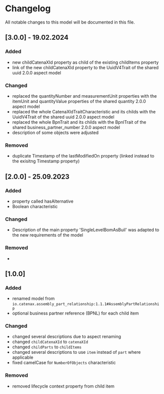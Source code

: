 # Changelog
All notable changes to this model will be documented in this file.

## [3.0.0] - 19.02.2024
### Added
- new childCatenaXId property as child of the existing childItems property
- link of the new childCatenaXId property to the UuidV4Trait of the shared uuid 2.0.0 aspect model

### Changed
- replaced the quantityNumber and measurementUnit properties with the itemUnit and quantityValue properties of the shared quantity 2.0.0 aspect model
- replaced the whole CatenaXIdTraitCharacteristic and its childs with the UuidV4Trait of the shared uuid 2.0.0 aspect model
- replaced the whole BpnTrait and its childs with the BpnlTrait of the shared business_partner_number 2.0.0 aspect model
- description of some objects were adjusted

### Removed
- duplicate Timestamp of the lastModifiedOn property (linked instead to the exisitng Timestamp property)

## [2.0.0] - 25.09.2023
### Added
- property called hasAlternative
- Boolean characteristic

### Changed
- Description of the main property 'SingleLevelBomAsBuil' was adapted to the new requirements of the model

### Removed
- 


## [1.0.0]
### Added
- renamed model from `io.catenax.assembly_part_relationship:1.1.1#AssemblyPartRelationship`
- optional business partner reference (BPNL) for each child item

### Changed
- changed several descriptions due to aspect renaming
- changed `childCatenaXId` to `catenaXId`
- changed `childParts` to `childItems`
- changed several descriptions to use `item` instead of `part` where applicable
- fixed camelCase for `NumberOfObjects` characteristic

### Removed
- removed lifecycle context property from child item

